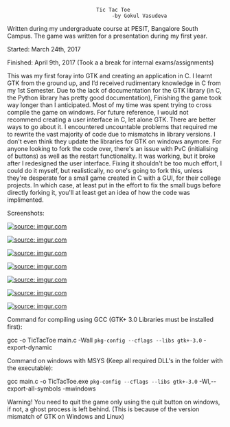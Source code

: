                               ﻿   Tic Tac Toe
                                      -by Gokul Vasudeva


Written during my undergraduate course at PESIT, Bangalore South Campus.
The game was written for a presentation during my first year.

Started: March 24th, 2017

Finished: April 9th, 2017  (Took a a break for internal exams/assignments)


This was my first foray into GTK and creating an application in C.
I learnt GTK from the ground up, and I’d received rudimentary knowledge in C from my 1st Semester.
Due to the lack of documentation for the GTK library (in C, the Python library has pretty good documentation),
Finishing the game took way longer than I anticipated. Most of my time was spent trying to cross compile
the game on windows. For future reference, I would not recommend creating a user interface in C, let alone GTK.
There are better ways to go about it. I encountered uncountable problems that required me to rewrite the vast
majority of code due to mismatchs in library versions. I don't even think they update the libraries for GTK on
windows anymore. For anyone looking to fork the code over, there's an issue with PvC (initialising of buttons)
as well as the restart functionality. It was working, but it broke after I redesigned the user interface.
Fixing it shouldn't be too much effort, I could do it myself, but realistically, no one's going to fork this,
unless they're desperate for a small game created in C with a GUI, for their college projects. In which case,
at least put in the effort to fix the small bugs before directly forking it, you'll at least get an idea
of how the code was implimented.

Screenshots:


<a href="http://imgur.com/XgSHkeN"><img src="http://i.imgur.com/XgSHkeN.png" title="source: imgur.com" /></a>

<a href="http://imgur.com/b1S2RAl"><img src="http://i.imgur.com/b1S2RAl.png" title="source: imgur.com" /></a>

<a href="http://imgur.com/XgSHkeN"><img src="http://i.imgur.com/XgSHkeN.png" title="source: imgur.com" /></a>

<a href="http://imgur.com/ig5jP4p"><img src="http://i.imgur.com/ig5jP4p.png" title="source: imgur.com" /></a>

<a href="http://imgur.com/kAvbwH6"><img src="http://i.imgur.com/kAvbwH6.png" title="source: imgur.com" /></a>

<a href="http://imgur.com/ukTvyRy"><img src="http://i.imgur.com/ukTvyRy.png" title="source: imgur.com" /></a>

<a href="http://imgur.com/iYwzEYi"><img src="http://i.imgur.com/iYwzEYi.png" title="source: imgur.com" /></a>




Command for compiling using GCC (GTK+ 3.0 Libraries must be installed first):

gcc -o TicTacToe main.c -Wall `pkg-config --cflags --libs gtk+-3.0` -export-dynamic

Command on windows with MSYS (Keep all required DLL's in the folder with the executable):

gcc main.c -o TicTacToe.exe `pkg-config --cflags --libs gtk+-3.0` -Wl,--export-all-symbols -mwindows

Warning! You need to quit the game only using the quit button on windows, if not, a ghost process
is left behind. (This is because of the version mismatch of GTK on Windows and Linux)

